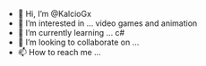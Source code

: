 - 👋 Hi, I’m @KalcioGx
- 👀 I’m interested in ... video games and animation
- 🌱 I’m currently learning ... c#
- 💞️ I’m looking to collaborate on ...
- 📫 How to reach me ...

<!---
KalcioGx/KalcioGx is a ✨ special ✨ repository because its `README.md` (this file) appears on your GitHub profile.
You can click the Preview link to take a look at your changes.
--->
